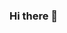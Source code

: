 ### Hi there 👋
<!--
## My stats
[![Top Langs](https://github-readme-stats.vercel.app/api/top-langs/?username=kristwob)](https://github.com/anuraghazra/github-readme-stats)

**kristwob/kristwob** is a ✨ _special_ ✨ repository because its `README.md` (this file) appears on your GitHub profile.

Here are some ideas to get you started:

- 🔭 I’m currently working on ...
- 🌱 I’m currently learning ...
- 👯 I’m looking to collaborate on ...
- 🤔 I’m looking for help with ...
- 💬 Ask me about ...
- 📫 How to reach me: ...
- 😄 Pronouns: ...
- ⚡ Fun fact: ...
-->
